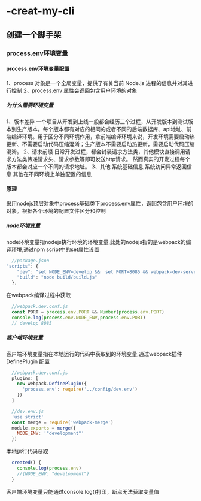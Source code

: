 # -creat-my-cli
## 创建一个脚手架

### process.env环境变量

#### process.env环境变量配置
1、process 对象是一个全局变量，提供了有关当前 Node.js 进程的信息并对其进行控制
2、process.env 属性会返回包含用户环境的对象

##### 为什么需要环境变量
1、版本差异
  一个项目从开发到上线一般都会经历三个过程，从开发版本到测试版本到生产版本。每个版本都有对应的相同的或者不同的后端数据库、api地址、前端编译环境。用于区分不同环境作用，拿前端编译环境来说，开发环境需要启动热更新、不需要启动代码压缩混淆；生产版本不需要启动热更新，需要启动代码压缩混淆。
2、请求前缀
  日常开发过程，都会封装请求方法类，其他模块直接调用请求方法类传递请求头、请求参数等即可发送http请求。
  然而真实的开发过程每个版本都会对应一个不同的请求地址。
3、其他
  系统基础信息
  系统访问异常返回信息
  其他在不同环境上单独配置的信息

#### 原理
采用nodejs顶层对象中process基础类下process.env属性，返回包含用户环境的对象。根据各个环境的配置文件区分和控制

##### node环境变量
node环境变量指nodejs执行环境的环境变量,此处的nodejs指的是webpack的编译环境,通过npm script中的set属性设置
```js
  //package.json
"scripts": {
    "dev": "set NODE_ENV=develop &&  set PORT=8085 && webpack-dev-server --inline --progress  --config  build/webpack.dev.conf.js ",
    "build": "node build/build.js"
  },
```
在webpack编译过程中获取
```js
  //webpack.dev.conf.js
  const PORT = process.env.PORT && Number(process.env.PORT)
  console.log(process.env.NODE_ENV,process.env.PORT)
  // develop 8085
```
##### 客户端环境变量
客户端环境变量指在本地运行的代码中获取到的环境变量,通过webpack插件DefinePlugin 配置
```js
  //webpack.dev.conf.js
  plugins: [
    new webpack.DefinePlugin({
      'process.env': require('../config/dev.env')
    })
  ]
```
```js
  //dev.env.js
  'use strict'
  const merge = require('webpack-merge')
  module.exports = merge({
    NODE_ENV: '"development"'
  })
```
本地运行代码获取
```js
  created() {
    console.log(process.env)
    //{NODE_ENV: "development"}
  }
```
客户端环境变量只能通过console.log()打印，断点无法获取变量值